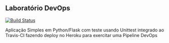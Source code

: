## Laboratório DevOps
 
[![Build Status](https://app.travis-ci.com/gabydias/devopslab-8aso.svg?branch=main)](https://app.travis-ci.com/gabydias/devopslab-8aso)

Aplicação Simples em Python/Flask com teste usando Unittest integrado ao Travis-CI fazendo deploy no Heroku para exercitar uma Pipeline DevOps
